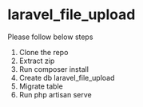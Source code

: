 # laravel_file_upload
Please follow below steps
1. Clone the repo
2. Extract zip
3. Run composer install
4. Create db laravel_file_upload
5. Migrate table
6. Run php artisan serve
